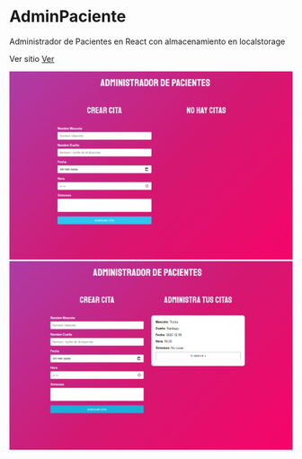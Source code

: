 # AdminPaciente
Administrador de Pacientes en React con almacenamiento en localstorage

Ver sitio [Ver](https://vibrant-euclid-27cd08.netlify.app/)

![Administrador de tareas](/public/preview-1.jpg)
![Administrador de tareas foto 2](/public/preview-2.jpg)
